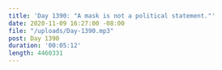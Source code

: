 ```yaml
---
title: 'Day 1390: "A mask is not a political statement."'
date: 2020-11-09 16:27:00 -08:00
file: "/uploads/Day-1390.mp3"
post: Day 1390
duration: '00:05:12'
length: 4460331
---
```


